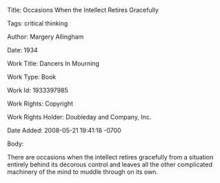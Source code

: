Title:  Occasions When the Intellect Retires Gracefully

Tags:   critical thinking

Author: Margery Allingham

Date:   1934

Work Title: Dancers In Mourning

Work Type: Book

Work Id: 1933397985

Work Rights: Copyright

Work Rights Holder: Doubleday and Company, Inc.

Date Added: 2008-05-21 19:41:18 -0700

Body: 

There are occasions when the intellect retires gracefully from a situation entirely behind its decorous control and leaves all the other complicated machinery of the mind to muddle through on its own.

